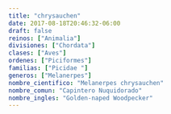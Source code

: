 ```yaml
---
title: "chrysauchen"
date: 2017-08-18T20:46:32-06:00
draft: false
reinos: ["Animalia"]
divisiones: ["Chordata"]
clases: ["Aves"]
ordenes: ["Piciformes"]
familias: ["Picidae "]
generos: ["Melanerpes"]
nombre_cientifico: "Melanerpes chrysauchen"
nombre_comun: "Capintero Nuquidorado"
nombre_ingles: "Golden-naped Woodpecker"
---
```

